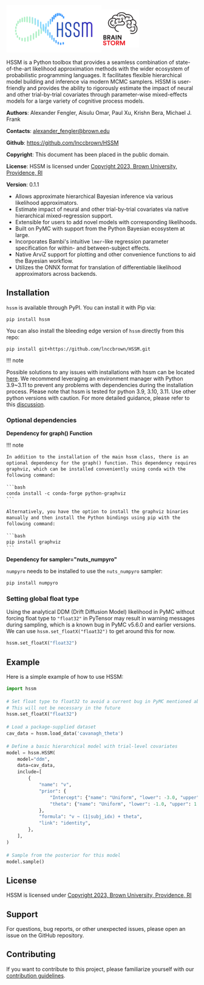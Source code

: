 <div style="position: relative; width: 100%;">
  <img src="images/mainlogo.png" style="width: 250px;">
  <a href="https://ccbs.carney.brown.edu/brainstorm" style="position: absolute; right: 100; top: 50%; transform: translateY(-50%);">
    <img src="images/Brain-Bolt-%2B-Circuits.gif" style="width: 100px;">
  </a>
</div>

HSSM is a Python toolbox that provides a seamless combination of state-of-the-art likelihood approximation methods with the wider ecosystem of probabilistic programming languages. It facilitates flexible hierarchical model building and inference via modern MCMC samplers. HSSM is user-friendly and provides the ability to rigorously estimate the impact of neural and other trial-by-trial covariates through parameter-wise mixed-effects models for a large variety of cognitive process models.

**Authors**: Alexander Fengler, Aisulu Omar, Paul Xu, Krishn Bera, Michael J. Frank

**Contacts**: alexander_fengler@brown.edu

**Github**: https://github.com/lnccbrown/HSSM

**Copyright**: This document has been placed in the public domain.

**License**: HSSM is licensed under [Copyright 2023, Brown University, Providence, RI](../LICENSE)

**Version**: 0.1.1

- Allows approximate hierarchical Bayesian inference via various likelihood approximators.
- Estimate impact of neural and other trial-by-trial covariates via native hierarchical mixed-regression support.
- Extensible for users to add novel models with corresponding likelihoods.
- Built on PyMC with support from the Python Bayesian ecosystem at large.
- Incorporates Bambi's intuitive `lmer`-like regression parameter specification for within- and between-subject effects.
- Native ArviZ support for plotting and other convenience functions to aid the Bayesian workflow.
- Utilizes the ONNX format for translation of differentiable likelihood approximators across backends.

## Installation

`hssm` is available through PyPI. You can install it with Pip via:

```
pip install hssm
```

You can also install the bleeding edge version of `hssm` directly from this repo:

```
pip install git+https://github.com/lnccbrown/HSSM.git
```
!!! note 

Possible solutions to any issues with installations with hssm can be located [here](https://github.com/lnccbrown/HSSM/discussions). We recommend leveraging an environment manager with Python 3.9~3.11 to prevent any problems with dependencies during the installation process. Please note that hssm is tested for python 3.9, 3.10, 3.11. Use other python versions with caution. For more detailed guidance, please refer to this [discussion](https://github.com/lnccbrown/HSSM/discussions/152). 

### Optional dependencies

**Dependency for graph() Function**

!!! note

    In addition to the installation of the main hssm class, there is an optional dependency for the graph() function. This dependency requires graphviz, which can be installed conveniently using conda with the following command:

    ```bash
    conda install -c conda-forge python-graphviz
    ```

    Alternatively, you have the option to install the graphviz binaries manually and then install the Python bindings using pip with the following command:

    ```bash
    pip install graphviz
    ```

**Dependency for sampler="nuts_numpyro"**

`numpyro` needs to be installed to use the `nuts_numpyro` sampler:

```bash
pip install numpyro
```

### Setting global float type

Using the analytical DDM (Drift Diffusion Model) likelihood in PyMC without forcing float type to `"float32"` in PyTensor may result in warning messages during sampling, which is a known bug in PyMC v5.6.0 and earlier versions. We can use `hssm.set_floatX("float32")` to get around this for now.

```python
hssm.set_floatX("float32")
```

## Example

Here is a simple example of how to use HSSM:

```python
import hssm

# Set float type to float32 to avoid a current bug in PyMC mentioned above
# This will not be necessary in the future
hssm.set_floatX("float32")

# Load a package-supplied dataset
cav_data = hssm.load_data('cavanagh_theta')

# Define a basic hierarchical model with trial-level covariates
model = hssm.HSSM(
    model="ddm",
    data=cav_data,
    include=[
        {
            "name": "v",
            "prior": {
                "Intercept": {"name": "Uniform", "lower": -3.0, "upper": 3.0},
                "theta": {"name": "Uniform", "lower": -1.0, "upper": 1.0},
            },
            "formula": "v ~ (1|subj_idx) + theta",
            "link": "identity",
        },
    ],
)

# Sample from the posterior for this model
model.sample()
```

## License

HSSM is licensed under [Copyright 2023, Brown University, Providence, RI](LICENSE)

## Support

For questions, bug reports, or other unexpected issues, please open an issue on the GitHub repository.

## Contributing

If you want to contribute to this project, please familiarize yourself with our [contribution guidelines](CONTRIBUTING.md).
